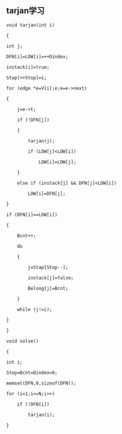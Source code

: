 ## tarjan学习


    void tarjan(int i)

    {

    int j;
    
    DFN[i]=LOW[i]=++Dindex;
    
    instack[i]=true;
    
    Stap[++Stop]=i;
    
    for (edge *e=V[i];e;e=e->next)
    
    {
    
        j=e->t;
        
        if (!DFN[j])
        
        {
        
            tarjan(j);
            
            if (LOW[j]<LOW[i])
            
                LOW[i]=LOW[j];
                
        }
        
        else if (instack[j] && DFN[j]<LOW[i])
        
            LOW[i]=DFN[j];
            
    }
    
    if (DFN[i]==LOW[i])
    
    {
    
        Bcnt++;
        
        do
        
        {
        
            j=Stap[Stop--];
            
            instack[j]=false;
            
            Belong[j]=Bcnt;
            
        }
        
        while (j!=i);
        
    }
    
    }

    void solve()

    {

    int i;
    
    Stop=Bcnt=Dindex=0;
    
    memset(DFN,0,sizeof(DFN));
    
    for (i=1;i<=N;i++)
    
        if (!DFN[i])
        
            tarjan(i);
            
    }
